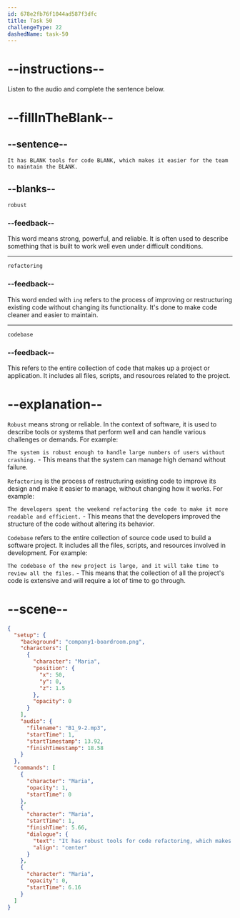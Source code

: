 ```yaml
---
id: 678e2fb76f1044ad587f3dfc
title: Task 50
challengeType: 22
dashedName: task-50
---
```


<!-- (audio) It has robust tools for code refactoring, which makes it easier for the team to maintain the codebase. -->

# --instructions--

Listen to the audio and complete the sentence below.

# --fillInTheBlank--

## --sentence--

`It has BLANK tools for code BLANK, which makes it easier for the team to maintain the BLANK.`

## --blanks--

`robust`

### --feedback--

This word means strong, powerful, and reliable. It is often used to describe something that is built to work well even under difficult conditions.

---

`refactoring`

### --feedback--

This word ended with `ing` refers to the process of improving or restructuring existing code without changing its functionality. It's done to make code cleaner and easier to maintain.

---

`codebase`

### --feedback--

This refers to the entire collection of code that makes up a project or application. It includes all files, scripts, and resources related to the project.

# --explanation--

`Robust` means strong or reliable. In the context of software, it is used to describe tools or systems that perform well and can handle various challenges or demands. For example:

`The system is robust enough to handle large numbers of users without crashing.` - This means that the system can manage high demand without failure.

`Refactoring` is the process of restructuring existing code to improve its design and make it easier to manage, without changing how it works. For example:

`The developers spent the weekend refactoring the code to make it more readable and efficient.` - This means that the developers improved the structure of the code without altering its behavior.

`Codebase` refers to the entire collection of source code used to build a software project. It includes all the files, scripts, and resources involved in development. For example:

`The codebase of the new project is large, and it will take time to review all the files.` - This means that the collection of all the project's code is extensive and will require a lot of time to go through.

# --scene--

```json
{
  "setup": {
    "background": "company1-boardroom.png",
    "characters": [
      {
        "character": "Maria",
        "position": {
          "x": 50,
          "y": 0,
          "z": 1.5
        },
        "opacity": 0
      }
    ],
    "audio": {
      "filename": "B1_9-2.mp3",
      "startTime": 1,
      "startTimestamp": 13.92,
      "finishTimestamp": 18.58
    }
  },
  "commands": [
    {
      "character": "Maria",
      "opacity": 1,
      "startTime": 0
    },
    {
      "character": "Maria",
      "startTime": 1,
      "finishTime": 5.66,
      "dialogue": {
        "text": "It has robust tools for code refactoring, which makes it easier for the team to maintain the code base.",
        "align": "center"
      }
    },
    {
      "character": "Maria",
      "opacity": 0,
      "startTime": 6.16
    }
  ]
}
```
